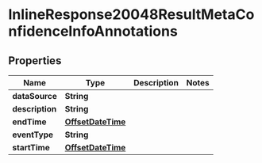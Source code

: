 # InlineResponse20048ResultMetaConfidenceInfoAnnotations

## Properties
Name | Type | Description | Notes
------------ | ------------- | ------------- | -------------
**dataSource** | **String** |  | 
**description** | **String** |  | 
**endTime** | [**OffsetDateTime**](OffsetDateTime.md) |  | 
**eventType** | **String** |  | 
**startTime** | [**OffsetDateTime**](OffsetDateTime.md) |  | 
